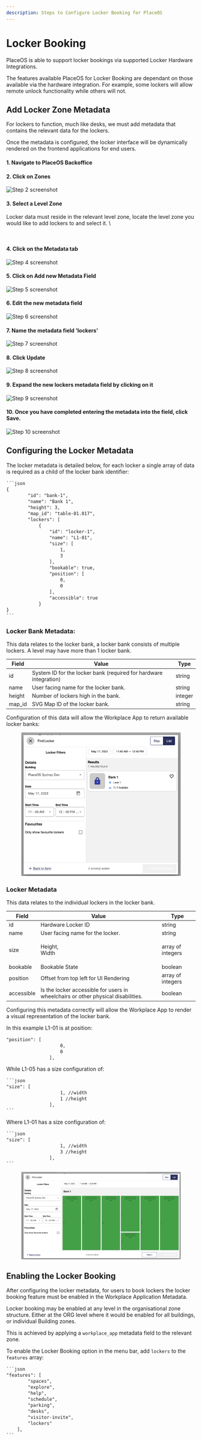 ```yaml
---
description: Steps to Configure Locker Booking for PlaceOS
---
```


# Locker Booking

PlaceOS is able to support locker bookings via supported Locker Hardware Integrations.

The features available PlaceOS for Locker Booking are dependant on those available via the hardware integration. For example, some lockers will allow remote unlock functionality while others will not.&#x20;

## Add Locker Zone Metadata

For lockers to function, much like desks, we must add metadata that contains the relevant data for the lockers.

Once the metadata is configured, the locker interface will be dynamically rendered on the frontend applications for end users.

#### 1. Navigate to PlaceOS Backoffice

#### 2. Click on Zones

![Step 2 screenshot](https://images.tango.us/workflows/e7eb7639-3b10-4802-a84d-0e9e74df7536/steps/d6e658b0-1455-4833-947c-959196f8edc7/26213ca9-9eed-458e-9331-d90248784ff4.png?crop=focalpoint\&fit=crop\&fp-x=0.0628\&fp-y=0.1985\&fp-z=2.4320\&w=1200\&border=2%2CF4F2F7\&border-radius=8%2C8%2C8%2C8\&border-radius-inner=8%2C8%2C8%2C8\&blend-align=bottom\&blend-mode=normal\&blend-x=0\&blend-w=1200\&blend64=aHR0cHM6Ly9pbWFnZXMudGFuZ28udXMvc3RhdGljL21hZGUtd2l0aC10YW5nby13YXRlcm1hcmstdjIucG5n\&mark-x=21\&mark-y=275\&m64=aHR0cHM6Ly9pbWFnZXMudGFuZ28udXMvc3RhdGljL2JsYW5rLnBuZz9tYXNrPWNvcm5lcnMmYm9yZGVyPTglMkNGRjc0NDImdz0zMjQmaD04NSZmaXQ9Y3JvcCZjb3JuZXItcmFkaXVzPTEw)

#### 3. Select a Level Zone

Locker data must reside in the relevant level zone, locate the level zone you would like to add lockers to and select it. \


<figure><img src="https://images.tango.us/workflows/e7eb7639-3b10-4802-a84d-0e9e74df7536/steps/d6900850-eb87-48cf-90ea-30096b19bf7e/b5a0eee7-dad6-4041-a6b6-a6ba305c7853.png?crop=focalpoint&#x26;fit=crop&#x26;fp-x=0.2423&#x26;fp-y=0.7045&#x26;fp-z=1.8968&#x26;w=1200&#x26;border=2%2CF4F2F7&#x26;border-radius=8%2C8%2C8%2C8&#x26;border-radius-inner=8%2C8%2C8%2C8&#x26;blend-align=bottom&#x26;blend-mode=normal&#x26;blend-x=0&#x26;blend-w=1200&#x26;blend64=aHR0cHM6Ly9pbWFnZXMudGFuZ28udXMvc3RhdGljL21hZGUtd2l0aC10YW5nby13YXRlcm1hcmstdjIucG5n&#x26;mark-x=293&#x26;mark-y=279&#x26;m64=aHR0cHM6Ly9pbWFnZXMudGFuZ28udXMvc3RhdGljL2JsYW5rLnBuZz9tYXNrPWNvcm5lcnMmYm9yZGVyPTglMkNGRjc0NDImdz01MTcmaD05OSZmaXQ9Y3JvcCZjb3JuZXItcmFkaXVzPTEw" alt=""><figcaption></figcaption></figure>

#### 4. Click on  the Metadata tab

![Step 4 screenshot](https://images.tango.us/workflows/e7eb7639-3b10-4802-a84d-0e9e74df7536/steps/37eb5e72-6eaf-4e93-9e19-5ca605ce91b2/416bde68-8120-4e20-a107-6bc08a86fcad.png?crop=focalpoint\&fit=crop\&fp-x=0.7184\&fp-y=0.1147\&fp-z=2.7644\&w=1200\&border=2%2CF4F2F7\&border-radius=8%2C8%2C8%2C8\&border-radius-inner=8%2C8%2C8%2C8\&blend-align=bottom\&blend-mode=normal\&blend-x=0\&blend-w=1200\&blend64=aHR0cHM6Ly9pbWFnZXMudGFuZ28udXMvc3RhdGljL21hZGUtd2l0aC10YW5nby13YXRlcm1hcmstdjIucG5n\&mark-x=432\&mark-y=152\&m64=aHR0cHM6Ly9pbWFnZXMudGFuZ28udXMvc3RhdGljL2JsYW5rLnBuZz9tYXNrPWNvcm5lcnMmYm9yZGVyPTglMkNGRjc0NDImdz0zMzcmaD0xMTImZml0PWNyb3AmY29ybmVyLXJhZGl1cz0xMA%3D%3D)

#### 5. Click on Add new Metadata Field

![Step 5 screenshot](https://images.tango.us/workflows/e7eb7639-3b10-4802-a84d-0e9e74df7536/steps/2c8115ae-ff80-4bfd-a3a2-a2bc47ae9451/ddc41027-024f-4632-a661-86cd24d975a2.png?crop=focalpoint\&fit=crop\&fp-x=0.4242\&fp-y=0.1797\&fp-z=2.3968\&w=1200\&border=2%2CF4F2F7\&border-radius=8%2C8%2C8%2C8\&border-radius-inner=8%2C8%2C8%2C8\&blend-align=bottom\&blend-mode=normal\&blend-x=0\&blend-w=1200\&blend64=aHR0cHM6Ly9pbWFnZXMudGFuZ28udXMvc3RhdGljL21hZGUtd2l0aC10YW5nby13YXRlcm1hcmstdjIucG5n\&mark-x=431\&mark-y=243\&m64=aHR0cHM6Ly9pbWFnZXMudGFuZ28udXMvc3RhdGljL2JsYW5rLnBuZz9tYXNrPWNvcm5lcnMmYm9yZGVyPTglMkNGRjc0NDImdz0zMzcmaD04MCZmaXQ9Y3JvcCZjb3JuZXItcmFkaXVzPTEw)

#### 6. Edit the new metadata field

![Step 6 screenshot](https://images.tango.us/workflows/e7eb7639-3b10-4802-a84d-0e9e74df7536/steps/f654cd24-c2d2-4beb-9579-38c1b54dce06/f051330f-bb54-499c-a691-7053b881aa76.png?crop=focalpoint\&fit=crop\&fp-x=0.9492\&fp-y=0.4564\&fp-z=2.9826\&w=1200\&border=2%2CF4F2F7\&border-radius=8%2C8%2C8%2C8\&border-radius-inner=8%2C8%2C8%2C8\&blend-align=bottom\&blend-mode=normal\&blend-x=0\&blend-w=1200\&blend64=aHR0cHM6Ly9pbWFnZXMudGFuZ28udXMvc3RhdGljL21hZGUtd2l0aC10YW5nby13YXRlcm1hcmstdjIucG5n\&mark-x=984\&mark-y=294\&m64=aHR0cHM6Ly9pbWFnZXMudGFuZ28udXMvc3RhdGljL2JsYW5rLnBuZz9tYXNrPWNvcm5lcnMmYm9yZGVyPTglMkNGRjc0NDImdz02OSZoPTY5JmZpdD1jcm9wJmNvcm5lci1yYWRpdXM9MTA%3D)

#### 7. Name the metadata field 'lockers'

![Step 7 screenshot](https://images.tango.us/workflows/e7eb7639-3b10-4802-a84d-0e9e74df7536/steps/bbe3ed4f-f7a5-4e17-a645-76e2d062ea4d/88dea75f-752c-45a7-b5a4-9d63125a5fc8.png?crop=focalpoint\&fit=crop\&fp-x=0.5003\&fp-y=0.3109\&fp-z=1.7231\&w=1200\&border=2%2CF4F2F7\&border-radius=8%2C8%2C8%2C8\&border-radius-inner=8%2C8%2C8%2C8\&blend-align=bottom\&blend-mode=normal\&blend-x=0\&blend-w=1200\&blend64=aHR0cHM6Ly9pbWFnZXMudGFuZ28udXMvc3RhdGljL21hZGUtd2l0aC10YW5nby13YXRlcm1hcmstdjIucG5n\&mark-x=310\&mark-y=313\&m64=aHR0cHM6Ly9pbWFnZXMudGFuZ28udXMvc3RhdGljL2JsYW5rLnBuZz9tYXNrPWNvcm5lcnMmYm9yZGVyPTglMkNGRjc0NDImdz01ODAmaD0zMiZmaXQ9Y3JvcCZjb3JuZXItcmFkaXVzPTEw)

#### 8. Click Update

![Step 8 screenshot](https://images.tango.us/workflows/e7eb7639-3b10-4802-a84d-0e9e74df7536/steps/e0e85c88-7a7d-4363-9884-276005ebe75f/5c180503-3a92-4dad-8f80-dfcc03bedc3a.png?crop=focalpoint\&fit=crop\&fp-x=0.5000\&fp-y=0.7949\&fp-z=2.8363\&w=1200\&border=2%2CF4F2F7\&border-radius=8%2C8%2C8%2C8\&border-radius-inner=8%2C8%2C8%2C8\&blend-align=bottom\&blend-mode=normal\&blend-x=0\&blend-w=1200\&blend64=aHR0cHM6Ly9pbWFnZXMudGFuZ28udXMvc3RhdGljL21hZGUtd2l0aC10YW5nby13YXRlcm1hcmstdjIucG5n\&mark-x=511\&mark-y=282\&m64=aHR0cHM6Ly9pbWFnZXMudGFuZ28udXMvc3RhdGljL2JsYW5rLnBuZz9tYXNrPWNvcm5lcnMmYm9yZGVyPTglMkNGRjc0NDImdz0xNzkmaD05NSZmaXQ9Y3JvcCZjb3JuZXItcmFkaXVzPTEw)

#### 9. Expand the new lockers metadata field by clicking on it

![Step 9 screenshot](https://images.tango.us/workflows/e7eb7639-3b10-4802-a84d-0e9e74df7536/steps/04c36aee-5863-46b8-8054-034ddd2fa5da/3d6d2983-6901-468f-bf1d-5954e1b9d3f6.png?crop=focalpoint\&fit=crop\&fp-x=0.6792\&fp-y=0.2977\&fp-z=1.5762\&w=1200\&border=2%2CF4F2F7\&border-radius=8%2C8%2C8%2C8\&border-radius-inner=8%2C8%2C8%2C8\&blend-align=bottom\&blend-mode=normal\&blend-x=0\&blend-w=1200\&blend64=aHR0cHM6Ly9pbWFnZXMudGFuZ28udXMvc3RhdGljL21hZGUtd2l0aC10YW5nby13YXRlcm1hcmstdjIucG5n\&mark-x=7\&mark-y=277\&m64=aHR0cHM6Ly9pbWFnZXMudGFuZ28udXMvc3RhdGljL2JsYW5rLnBuZz9tYXNrPWNvcm5lcnMmYm9yZGVyPTglMkNGRjc0NDImdz0xMTg2Jmg9NjQmZml0PWNyb3AmY29ybmVyLXJhZGl1cz0xMA%3D%3D)

#### 10. Once you have completed entering the metadata into the field, click Save.

![Step 10 screenshot](https://images.tango.us/workflows/e7eb7639-3b10-4802-a84d-0e9e74df7536/steps/57dad425-006b-4a72-9518-4a6e013ed2ac/98662473-26a5-4a7f-be97-792640f70775.png?crop=focalpoint\&fit=crop\&fp-x=0.8937\&fp-y=0.3241\&fp-z=2.8693\&w=1200\&border=2%2CF4F2F7\&border-radius=8%2C8%2C8%2C8\&border-radius-inner=8%2C8%2C8%2C8\&blend-align=bottom\&blend-mode=normal\&blend-x=0\&blend-w=1200\&blend64=aHR0cHM6Ly9pbWFnZXMudGFuZ28udXMvc3RhdGljL21hZGUtd2l0aC10YW5nby13YXRlcm1hcmstdjIucG5n\&mark-x=759\&mark-y=283\&m64=aHR0cHM6Ly9pbWFnZXMudGFuZ28udXMvc3RhdGljL2JsYW5rLnBuZz9tYXNrPWNvcm5lcnMmYm9yZGVyPTglMkNGRjc0NDImdz0xNTAmaD05MiZmaXQ9Y3JvcCZjb3JuZXItcmFkaXVzPTEw)

## Configuring the Locker Metadata

The locker metadata is detailed below, for each locker a single array of data is required as a child of the locker bank identifier:

````
```json
{
        "id": "bank-1",
        "name": "Bank 1",
        "height": 3,
        "map_id": "table-01.017",
        "lockers": [
            {
                "id": "locker-1",
                "name": "L1-01",
                "size": [
                    1,
                    3
                ],
                "bookable": true,
                "position": [
                    0,
                    0
                ],
                "accessible": true
            }
}
```
````

### Locker Bank Metadata:

This data relates to the locker bank, a locker bank consists of multiple lockers. A level may have more than 1 locker bank.

| Field   | Value                                                             | Type    |
| ------- | ----------------------------------------------------------------- | ------- |
| id      | System ID for the locker bank (required for hardware integration) | string  |
| name    | User facing name for the locker bank.                             | string  |
| height  | Number of lockers high in the bank.                               | integer |
| map\_id | SVG Map ID of the locker bank.                                    | string  |

Configuration of this data will allow the Workplace App to return available locker banks:

<figure><img src="../../.gitbook/assets/image (2) (1).png" alt=""><figcaption></figcaption></figure>



### Locker Metadata

This data relates to the individual lockers in the locker bank.

| Field      | Value                                                                             | Type              |
| ---------- | --------------------------------------------------------------------------------- | ----------------- |
| id         | Hardware Locker ID                                                                | string            |
| name       | User facing name for the locker.                                                  | string            |
| size       | <p>Height,<br>Width</p>                                                           | array of integers |
| bookable   | Bookable State                                                                    | boolean           |
| position   | Offset from top left for UI Rendering                                             | array of integers |
| accessible | Is the locker accessible for users in wheelchairs or other physical disabilities. | boolean           |

Configuring this metadata correctly will allow the Workplace App to render a visual representation of the locker bank.&#x20;

In this example L1-01 is at position:

```
"position": [
                    0,
                    0
                ],
```

While L1-05 has a size configuration of:

````
```json
"size": [
                    1, //width
                    1 //height
                ],
```
````

Where L1-01 has a size configuration of:

````
```json
"size": [
                    1, //width
                    3 //height
                ],
```
````

<figure><img src="../../.gitbook/assets/image (1) (1).png" alt=""><figcaption></figcaption></figure>

## Enabling the Locker Booking

After configuring the locker metadata, for users to book lockers the locker booking feature must be enabled in the Workplace Application Metadata.

Locker booking may be enabled at any level in the organisational zone structure. Either at the ORG level where it would be enabled for all buildings, or individual Building zones.

This is achieved by applying a `workplace_app` metadata field to the relevant zone.

To enable the Locker Booking option in the menu bar, add `lockers` to the `features` array:

````
```json
"features": [
        "spaces",
        "explore",
        "help",
        "schedule",
        "parking",
        "desks",
        "visitor-invite",
        "lockers"
    ],
```
````

